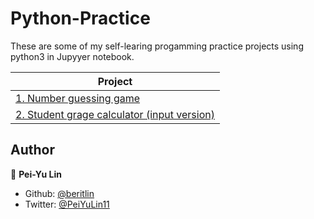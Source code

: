 # Python-Practice

These are some of my self-learing progamming practice projects using python3 in Jupyyer notebook.

| Project                                                      |
| ------------------------------------------------------------ |
| [1. Number guessing game](./1_Number_guessing_game)          |
| [2. Student grage calculator (input version)](./2_Student_grade_calculator_(input_version)) |



## Author

🥀  **Pei-Yu Lin**

- Github: [@beritlin](https://github.com/beritlin)
- Twitter: [@PeiYuLin11](https://twitter.com/PeiYuLin11) 
